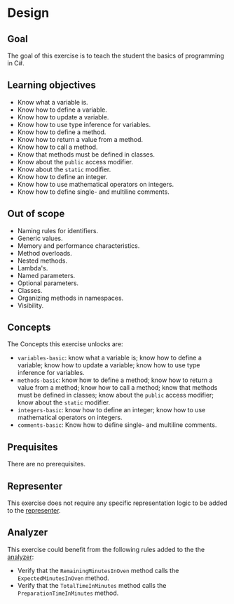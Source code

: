 # Design

## Goal

The goal of this exercise is to teach the student the basics of programming in C#.

## Learning objectives

- Know what a variable is.
- Know how to define a variable.
- Know how to update a variable.
- Know how to use type inference for variables.
- Know how to define a method.
- Know how to return a value from a method.
- Know how to call a method.
- Know that methods must be defined in classes.
- Know about the `public` access modifier.
- Know about the `static` modifier.
- Know how to define an integer.
- Know how to use mathematical operators on integers.
- Know how to define single- and multiline comments.

## Out of scope

- Naming rules for identifiers.
- Generic values.
- Memory and performance characteristics.
- Method overloads.
- Nested methods.
- Lambda's.
- Named parameters.
- Optional parameters.
- Classes.
- Organizing methods in namespaces.
- Visibility.

## Concepts

The Concepts this exercise unlocks are:

- `variables-basic`: know what a variable is; know how to define a variable; know how to update a variable; know how to use type inference for variables.
- `methods-basic`: know how to define a method; know how to return a value from a method; know how to call a method; know that methods must be defined in classes; know about the `public` access modifier; know about the `static` modifier.
- `integers-basic`: know how to define an integer; know how to use mathematical operators on integers.
- `comments-basic`: Know how to define single- and multiline comments.

## Prequisites

There are no prerequisites.

## Representer

This exercise does not require any specific representation logic to be added to the [representer][representer].

## Analyzer

This exercise could benefit from the following rules added to the the [analyzer][analyzer]:

- Verify that the `RemainingMinutesInOven` method calls the `ExpectedMinutesInOven` method.
- Verify that the `TotalTimeInMinutes` method calls the `PreparationTimeInMinutes` method.

[analyzer]: https://github.com/exercism/csharp-analyzer
[representer]: https://github.com/exercism/csharp-representer
